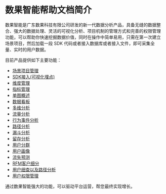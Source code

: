 # 数果智能帮助文档简介

数果智能是广东数果科技有限公司研发的新一代数据分析产品，具备无缝的数据整合、强大的数据处理、灵活的可视化分析、项目机制的管理方式和完善的权限管理功能，可以帮助你快速挖掘数据价值，同时在操作中简单易用，只需在第一次建立场景项目，然后加载一段 SDK 代码或者接入数据库或者接入文件，即可采集全量、实时的用户数据。

目前产品提供如下主要功能：

* [场景项目管理](/project-management.md)
* [SDK接入(可视化埋点)](project-management.md#sdk-access)
* [维度管理](dimension-management.md)
* [指标管理](indicator-management.md)
* [单图概述](analytics/slices&board.md#slices)
* [数据看板](analytics/slices&board.md#board)
* [多维分析](analytics/data-index.md)
* [流量分析](analytics/traffic.md)
* [行为事件分析](insight-application/behavior-event.md)
* [路径分析](analytics/path.md)
* [漏斗分析](analytics/funnel.md)
* [留存分析](analytics/retation.md)
* [用户分群](usergroup/ug-intro.md)
* [用户画像](insight-application/user-portrait.md)
* [流失预测](insight-application/loss-analysis.md)
* [RFM客户细分](rfm/intro.md)
* [用户细查以及路径分析](usergroup/insight.md)
* [用户权限管理](mana-company.md)

通过数果智能强大的功能，可以驱动平台运营，帮您最终实现增长。

